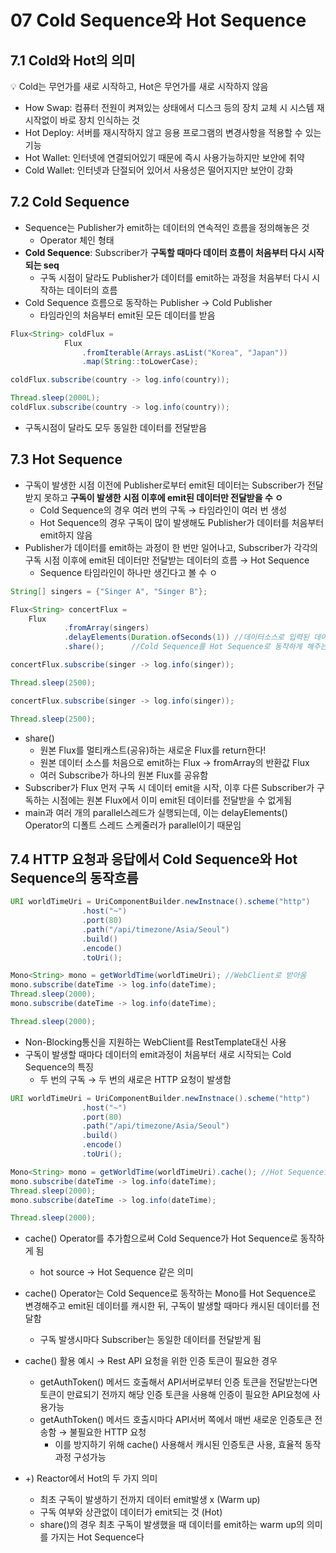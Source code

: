 # 07 Cold Sequence와 Hot Sequence

## 7.1 Cold와 Hot의 의미

<aside>
💡 Cold는 무언가를 새로 시작하고, Hot은 무언가를 새로 시작하지 않음

</aside>

- How Swap: 컴퓨터 전원이 켜져있는 상태에서 디스크 등의 장치 교체 시 시스템 재시작없이 바로 장치 인식하는 것
- Hot Deploy: 서버를 재시작하지 않고 응용 프로그램의 변경사항을 적용할 수 있는 기능
- Hot Wallet: 인터넷에 연결되어있기 때문에 즉시 사용가능하지만 보안에 취약
- Cold Wallet: 인터넷과 단절되어 있어서 사용성은 떨어지지만 보안이 강화

## 7.2 Cold Sequence

- Sequence는 Publisher가 emit하는 데이터의 연속적인 흐름을 정의해놓은 것
  - Operator 체인 형태
- **Cold Sequence**: Subscriber가 **구독할 때마다 데이터 흐름이 처음부터 다시 시작되는 seq**
  - 구독 시점이 달라도 Publisher가 데이터를 emit하는 과정을 처음부터 다시 시작하는 데이터의 흐름
- Cold Sequence 흐름으로 동작하는 Publisher → Cold Publisher
  - 타임라인의 처음부터 emit된 모든 데이터를 받음

```java
Flux<String> coldFlux =
			Flux
				.fromIterable(Arrays.asList("Korea", "Japan"))
				.map(String::toLowerCase);

coldFlux.subscribe(country -> log.info(country));

Thread.sleep(2000L);
coldFlux.subscribe(country -> log.info(country));
```

- 구독시점이 달라도 모두 동일한 데이터를 전달받음

## 7.3 Hot Sequence

- 구독이 발생한 시점 이전에 Publisher로부터 emit된 데이터는 Subscriber가 전달받지 못하고 **구독이 발생한 시점 이후에 emit된 데이터만 전달받을 수 ㅇ**
  - Cold Sequence의 경우 여러 번의 구독 → 타임라인이 여러 번 생성
  - Hot Sequence의 경우 구독이 많이 발생해도 Publisher가 데이터를 처음부터 emit하지 않음
- Publisher가 데이터를 emit하는 과정이 한 번만 일어나고, Subscriber가 각각의 구독 시점 이후에 emit된 데이터만 전달받는 데이터의 흐름 → Hot Sequence
  - Sequence 타임라인이 하나만 생긴다고 볼 수 ㅇ

```java
String[] singers = {"Singer A", "Singer B"};

Flux<String> concertFlux =
	Flux
			.fromArray(singers)
			.delayElements(Duration.ofSeconds(1)) //데이터소스로 입력된 데이터 emit 시간 지연
			.share();      //Cold Sequence를 Hot Sequence로 동작하게 해주는 Operator

concertFlux.subscribe(singer -> log.info(singer));

Thread.sleep(2500);

concertFlux.subscribe(singer -> log.info(singer));

Thread.sleep(2500);
```

- share()
  - 원본 Flux를 멀티캐스트(공유)하는 새로운 Flux를 return한다!
  - 원본 데이터 소스를 처음으로 emit하는 Flux → fromArray의 반환값 Flux
  - 여러 Subscribe가 하나의 원본 Flux를 공유함
- Subscriber가 Flux 먼저 구독 시 데이터 emit을 시작, 이후 다른 Subscriber가 구독하는 시점에는 원본 Flux에서 이미 emit된 데이터를 전달받을 수 없게됨
- main과 여러 개의 parallel스레드가 실행되는데, 이는 delayElements() Operator의 디폴트 스레드 스케줄러가 parallel이기 때문임

## 7.4 HTTP 요청과 응답에서 Cold Sequence와 Hot Sequence의 동작흐름

```java
URI worldTimeUri = UriComponentBuilder.newInstnace().scheme("http")
				.host("~")
				.port(80)
				.path("/api/timezone/Asia/Seoul")
				.build()
				.encode()
				.toUri();

Mono<String> mono = getWorldTime(worldTimeUri); //WebClient로 받아옴
mono.subscribe(dateTime -> log.info(dateTime);
Thread.sleep(2000);
mono.subscribe(dateTime -> log.info(dateTime);

Thread.sleep(2000);
```

- Non-Blocking통신을 지원하는 WebClient를 RestTemplate대신 사용
- 구독이 발생할 때마다 데이터의 emit과정이 처음부터 새로 시작되는 Cold Sequence의 특징
  - 두 번의 구독 → 두 번의 새로은 HTTP 요청이 발생함

```java
URI worldTimeUri = UriComponentBuilder.newInstnace().scheme("http")
				.host("~")
				.port(80)
				.path("/api/timezone/Asia/Seoul")
				.build()
				.encode()
				.toUri();

Mono<String> mono = getWorldTime(worldTimeUri).cache(); //Hot Sequence로 동작
mono.subscribe(dateTime -> log.info(dateTime);
Thread.sleep(2000);
mono.subscribe(dateTime -> log.info(dateTime);

Thread.sleep(2000);
```

- cache() Operator를 추가함으로써 Cold Sequence가 Hot Sequence로 동작하게 됨
  - hot source → Hot Sequence 같은 의미
- cache() Operator는 Cold Sequence로 동작하는 Mono를 Hot Sequence로 변경해주고 emit된 데이터를 캐시한 뒤, 구독이 발생할 때마다 캐시된 데이터를 전달함

  - 구독 발생시마다 Subscriber는 동일한 데이터를 전달받게 됨

- cache() 활용 예시 → Rest API 요청을 위한 인증 토큰이 필요한 경우

  - getAuthToken() 메서드 호출해서 API서버로부터 인증 토큰을 전달받는다면 토큰이 만료되기 전까지 해당 인증 토큰을 사용해 인증이 필요한 API요청에 사용가능
  - getAuthToken() 메서드 호출시마다 API서버 쪽에서 매번 새로운 인증토큰 전송함 → 불필요한 HTTP 요청
    - 이를 방지하기 위해 cache() 사용해서 캐시된 인증토큰 사용, 효율적 동작과정 구성가능

- +) Reactor에서 Hot의 두 가지 의미
  - 최초 구독이 발생하기 전까지 데이터 emit발생 x (Warm up)
  - 구독 여부와 상관없이 데이터가 emit되는 것 (Hot)
  - share()의 경우 최초 구독이 발생했을 때 데이터를 emit하는 warm up의 의미를 가지는 Hot Sequence다

